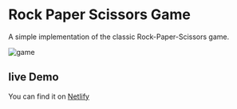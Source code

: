 # Rock Paper Scissors Game

A simple implementation of the classic Rock-Paper-Scissors game.

![game](https://www.raspberrypi.com/app/uploads/2018/08/4b26c680-f76d-0132-450c-0a2ca390b447.gif)

## live Demo

You can find it on [Netlify]()
